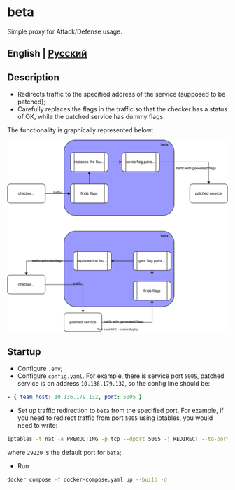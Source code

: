 # beta

Simple proxy for Attack/Defense usage.

## English | [Русский](https://github.com/aaltgod/beta/blob/master/README_RU.md)

## Description

- Redirects traffic to the specified address of the service (supposed to be patched);
- Carefully replaces the flags in the traffic so that the checker has a status of OK, while the patched service has dummy flags.

The functionality is graphically represented below:

![alt text](/docs/scheme.svg)

## Startup

- Configure `.env`;
- Configure `config.yaml`. For example, there is service port `5005`, patched service is on address `10.136.179.132`, so the config line should be:

```yml
- { team_host: 10.136.179.132, port: 5005 }
```

- Set up traffic redirection to `beta` from the specified port. For example, if you need to redirect traffic from port `5005` using iptables, you would need to write:

```sh
iptables -t nat -A PREROUTING -p tcp --dport 5005 -j REDIRECT --to-port 29220
```

where `29220` is the default port for `beta`;

- Run 
```sh
docker compose -f docker-compose.yaml up --build -d
```
